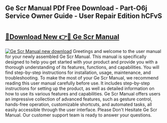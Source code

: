## Ge Scr Manual PDf Free Download - Part-O6j Service Owner Guide - User Repair Edition hCFvS

# <h2><a href="http://bc16267.oget.top/?id=Ge+Scr+Manual">🔗Download New 👉🔴 Ge Scr Manual</a></h2>

[![Ge Scr Manual new download](https://i.imgur.com/5g1atiW.png)](http://bc16267.oget.top/?id=Ge+Scr+Manual)
Greetings and welcome to the user manual for your newly assembled Ge Scr Manual. This manual is specifically designed to help you get started with your product and provide you with a thorough understanding of its features, functions, and capabilities. You will find step-by-step instructions for installation, usage, maintenance, and troubleshooting. To make the most of your Ge Scr Manual, we recommend reading this user manual carefully before use. It includes step-by-step instructions for setting up the product, as well as detailed information on how to use its various features and capabilities. Ge Scr Manual offers users an impressive collection of advanced features, such as gesture control, hands-free operation, customizable shortcuts, and automated tasks, all easily accessible through the user interface. Please Don't Hesitate Ge Scr Manual. Our customer support team is ready to answer your questions.
